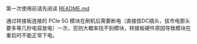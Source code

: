 第一次使用前请先阅读 [README.md](https://github.com/zzzz0317/lede-xgp-auto-build/blob/main/README.md)

通过转接板连接的 PCIe 5G 模块在刷机后需要断电（直接拔DC插头，拔市电那头要多等几秒电容放电）一次，否则大概率找不到模块，转接板硬件原因导致模块在重启时不能正常下电。

